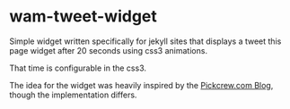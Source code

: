 wam-tweet-widget
================

Simple widget written specifically for jekyll sites that displays a tweet this page widget after 20 seconds using css3 animations.

That time is configurable in the css3.

The idea for the widget was heavily inspired by the [Pickcrew.com Blog](http://blog.pickcrew.com), though the implementation differs.
